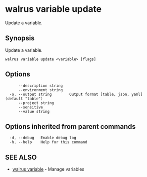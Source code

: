 # walrus variable update

Update a variable.

## Synopsis

Update a variable.

```
walrus variable update <variable> [flags]
```

## Options

```
      --description string   
      --environment string   
  -o, --output string        Output format [table, json, yaml] (default "table")
      --project string       
      --sensitive            
      --value string         
```

## Options inherited from parent commands

```
  -d, --debug   Enable debug log
  -h, --help    Help for this command
```

## SEE ALSO

* [walrus variable](walrus_variable)	 - Manage variables

